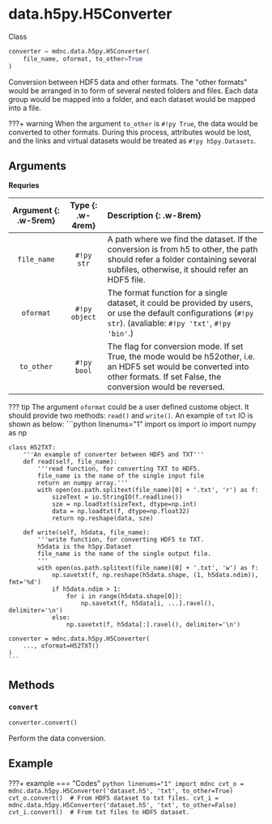 # data.h5py.H5Converter

Class

```python
converter = mdnc.data.h5py.H5Converter(
    file_name, oformat, to_other=True
)
```

Conversion between HDF5 data and other formats. The "other formats" would be arranged in to form of several nested folders and files. Each data group would be mapped into a folder, and each dataset would be mapped into a file.

???+ warning
    When the argument `to_other` is `#!py True`, the data would be converted to other formats. During this process, attributes would be lost, and the links and virtual datasets would be treated as `#!py h5py.Datasets`.

## Arguments

**Requries**

| Argument {: .w-5rem} | Type {: .w-4rem} | Description {: .w-8rem} |
| :------: | :-----: | :---------- |
| `file_name` | `#!py str` | A path where we find the dataset. If the conversion is from h5 to other, the path should refer a folder containing several subfiles, otherwise, it should refer an HDF5 file. |
| `oformat` | `#!py object` | The format function for a single dataset, it could be provided by users, or use the default configurations (`#!py str`). (avaliable: `#!py 'txt'`, `#!py 'bin'`.) |
| `to_other` | `#!py bool` | The flag for conversion mode. If set True, the mode would be h52other, i.e. an HDF5 set would be converted into other formats. If set False, the conversion would be reversed. |

??? tip
    The argument `oformat` could be a user defined custome object. It should provide two methods: `read()` and `write()`. An example of `txt` IO is shown as below:
    ```python linenums="1"
    import os
    import io
    import numpy as np

    class H52TXT:
        '''An example of converter between HDF5 and TXT'''
        def read(self, file_name):
            '''read function, for converting TXT to HDF5.
            file_name is the name of the single input file
            return an numpy array.'''
            with open(os.path.splitext(file_name)[0] + '.txt', 'r') as f:
                sizeText = io.StringIO(f.readline())
                sze = np.loadtxt(sizeText, dtype=np.int)
                data = np.loadtxt(f, dtype=np.float32)
                return np.reshape(data, sze)

        def write(self, h5data, file_name):
            '''write function, for converting HDF5 to TXT.
            h5data is the h5py.Dataset
            file_name is the name of the single output file.
            '''
            with open(os.path.splitext(file_name)[0] + '.txt', 'w') as f:
                np.savetxt(f, np.reshape(h5data.shape, (1, h5data.ndim)), fmt='%d')
                if h5data.ndim > 1:
                    for i in range(h5data.shape[0]):
                        np.savetxt(f, h5data[i, ...].ravel(), delimiter='\n')
                else:
                    np.savetxt(f, h5data[:].ravel(), delimiter='\n')

    converter = mdnc.data.h5py.H5Converter(
        ..., oformat=H52TXT()
    )
    ```

## Methods

### `convert`

```python
converter.convert()
```

Perform the data conversion.

## Example

???+ example
    === "Codes"
        ```python linenums="1"
        import mdnc
        cvt_o = mdnc.data.h5py.H5Converter('dataset.h5', 'txt', to_other=True)
        cvt_o.convert()  # From HDF5 dataset to txt files.
        cvt_i = mdnc.data.h5py.H5Converter('dataset.h5', 'txt', to_other=False)
        cvt_i.convert()  # From txt files to HDF5 dataset.
        ```
